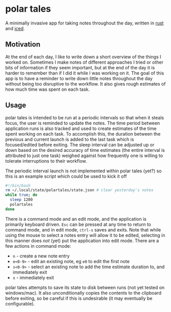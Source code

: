 # polar tales

A minimally invasive app for taking notes throughout the day, written in [rust](https://www.rust-lang.org/) and [iced](https://iced.rs/).

## Motivation

At the end of each day, I like to write down a short overview of the things I worked on. Sometimes I make notes of different approaches I tried or other bits of information if they seem important, but at the end of the day it is harder to remember than if I did it while I was working on it. The goal of this app is to have a reminder to write down little notes throughout the day without being too disruptive to the workflow. It also gives rough estimates of how much time was spent on each task.

## Usage

polar tales is intended to be run at a periodic intervals so that when it steals focus, the user is reminded to update the notes. The time period between application runs is also tracked and used to create estimates of the time spent working on each task. To accomplish this, the duration between the previous and current launch is added to the last task which is focused/edited before exiting. The sleep interval can be adjusted up or down based on the desired accuracy of time estimates (the entire interval is attributed to just one task) weighed against how frequently one is willing to tolerate interruptions to their workflow.

The periodic interval launch is not implemented within polar tales (yet?) so this is an example script which could be used to kick it off

```sh
#!/bin/bash
rm ~/.local/state/polartales/state.json # clear yesterday's notes
while true; do
  sleep 1200
  polartales
done
```

There is a command mode and an edit mode, and the application is primarily keyboard driven. `Esc` can be pressed at any time to return to command mode, and in edit mode, `ctrl-s` saves and exits. Note that while using the mouse to select a notes entry will allow it to be edited, selecting in this manner does *not* (yet) put the application into edit mode. There are a few actions in command mode:

- `n` - create a new note entry
- `e<0-9>` - edit an existing note, eg `e0` to edit the first note
- `s<0-9>` - select an existing note to add the time estimate duration to, and immediately exit
- `x` - immediately exit

polar tales attempts to save its state to disk between runs (not yet tested on windows/mac). It also unconditionally copies the contents to the clipboard before exiting, so be careful if this is undesirable (it may eventually be configurable).
